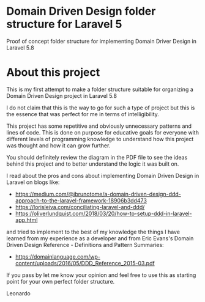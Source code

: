 # Domain Driven Design folder structure for Laravel 5

Proof of concept folder structure for implementing Domain Driver Design in Laravel 5.8

# About this project
This is my first attempt to make a folder structure suitable for organizing a
Domain Driven Design project in Laravel 5.8

I do not claim that this is the way to go for such a type of project but this is the
essence that was perfect for me in terms of intelligibility.

This project has some repetitive and obviously unnecessary patterns and lines of code. This is done on purpose for educative goals for everyone with different levels of programming knowledge to understand how this project was thought and how it can grow further.

You should definitely review the diagram in the PDF file to see the ideas behind this project and to better understand the logic it was built on. 

I read about the pros and cons about implementing Domain Driven Design in Laravel on blogs like:

* https://medium.com/@ibrunotome/a-domain-driven-design-ddd-approach-to-the-laravel-framework-18906b3dd473
* https://lorisleiva.com/conciliating-laravel-and-ddd/
* https://oliverlundquist.com/2018/03/20/how-to-setup-ddd-in-laravel-app.html

and tried to implement to the best of my knowledge the things I have learned from my experience as a developer and from Eric Evans's Domain Driven Design Reference - Definitions and Pattern Summaries:
* https://domainlanguage.com/wp-content/uploads/2016/05/DDD_Reference_2015-03.pdf

If you pass by let me know your opinion and feel free to use this as starting point for your own perfect
folder structure.

Leonardo
